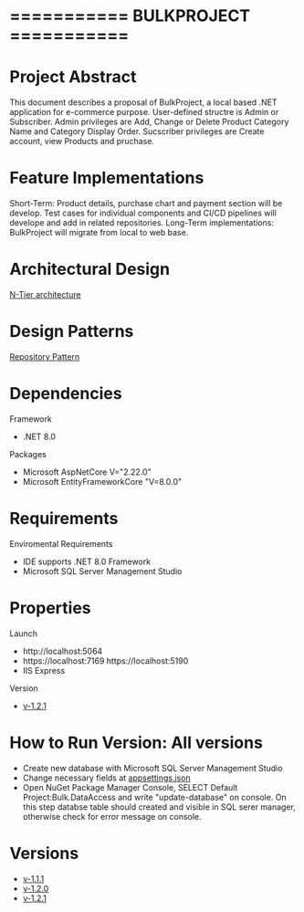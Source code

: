 # =========== BULKPROJECT ===========

# Project Abstract
 This document describes a proposal of BulkProject, a local based .NET application for e-commerce purpose. User-defined structre is Admin or Subscriber. Admin 
 privileges are Add, Change or Delete Product Category Name and Category Display Order. Sucscriber privileges are Create account, view Products and pruchase. 

# Feature Implementations

 Short-Term: Product details, purchase chart and payment section will be develop. Test cases for individual components and CI/CD pipelines will    develope and add in related repositories. 
 Long-Term implementations: BulkProject will migrate from local to web base. 

# Architectural Design 

<a href="https://learn.microsoft.com/en-us/azure/architecture/guide/architecture-styles/n-tier" target="_blank">N-Tier architecture</a>

# Design Patterns

<a href="https://learn.microsoft.com/en-us/aspnet/mvc/overview/older-versions/getting-started-with-ef-5-using-mvc-4/implementing-the-repository-and-unit-of-work-patterns-in-an-asp-net-mvc-application#the-repository-and-unit-of-work-patterns" target="_blank">Repository Pattern</a>

# Dependencies

 Framework
  - .NET 8.0
 
 Packages
  - Microsoft AspNetCore V="2.22.0"
  - Microsoft EntityFrameworkCore "V=8.0.0"

# Requirements

 Enviromental Requirements
   - IDE supports .NET 8.0 Framework
   - Microsoft SQL Server Management Studio
  
 # Properties
    
 Launch
   - http://localhost:5064
   - https://localhost:7169 https://localhost:5190
   - IIS Express


 Version
 - <a href="https://github.com/GirayTurker/BulkMVCProject/tree/v-1.2.1" target="_blank">v-1.2.1</a>

 # How to Run Version: All versions

  - Create new database with Microsoft SQL Server Management Studio
  - Change necessary fields at <a href="https://github.com/GirayTurker/BulkMVCProject/blob/master/BulkProject/appsettings.json" target="_blank">appsettings.json</a>
  - Open NuGet Package Manager Console, SELECT Default Project:Bulk.DataAccess and write "update-database" on console. On this step databse table should created and      visible in SQL serer manager, otherwise check for error message on console.
 
# Versions

-  <a href="https://github.com/GirayTurker/BulkMVCProject/tree/v-1.1.0" target="_blank">v-1.1.1</a>
-  <a href="https://github.com/GirayTurker/BulkMVCProject/tree/v-1.2.0" target="_blank">v-1.2.0</a>
-  <a href="https://github.com/GirayTurker/BulkMVCProject/tree/v-1.2.1" target="_blank">v-1.2.1</a>

